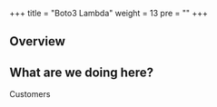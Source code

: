 +++
title = "Boto3 Lambda"
weight = 13
pre = ""
+++

## Overview

## What are we doing here?

Customers 
